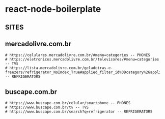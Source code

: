 # react-node-boilerplate

## SITES
  ## mercadolivre.com.br
    # https://celulares.mercadolivre.com.br/#menu=categories -- PHONES
    # https://eletronicos.mercadolivre.com.br/televisores/#menu=categories -- TVS
    # https://lista.mercadolivre.com.br/geladeiras-e-freezers/refrigerator_NoIndex_True#applied_filter_id%3Dcategory%26applied_filter_name%3DCategorias%26applied_filter_order%3D9%26applied_value_id%3DMLB181294%26applied_value_name%3DGeladeiras%26applied_value_order%3D6%26applied_value_results%3D20924%26is_custom%3Dfalse -- REFRIGERATORS

  ## buscape.com.br
    # https://www.buscape.com.br/celular/smartphone -- PHONES
    # https://www.buscape.com.br/tv -- TVS
    # https://www.buscape.com.br/search?q=refrigerator -- REFRIGERATORS